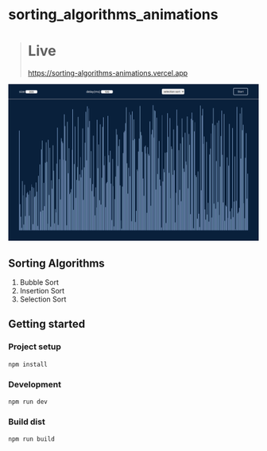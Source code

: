 # sorting_algorithms_animations

> # Live
> https://sorting-algorithms-animations.vercel.app

![Path Finding](./demo.png)

## Sorting Algorithms

1. Bubble Sort
2. Insertion Sort
3. Selection Sort


## Getting started

### Project setup
```
npm install
```

### Development
```
npm run dev
```

### Build dist
```
npm run build
```
